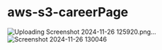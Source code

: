 ﻿# aws-s3-careerPage
![Uploading Screenshot 2024-11-26 125920.png…]()
![Screenshot 2024-11-26 130046](https://github.com/user-attachments/assets/7a348ed3-ae83-41d1-911f-ab719edfd869)

